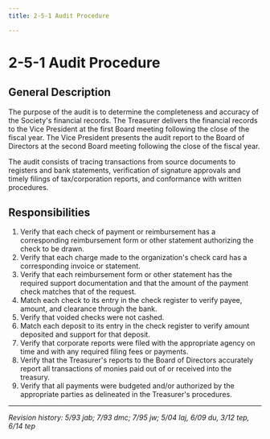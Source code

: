 ```yaml
---
title: 2-5-1 Audit Procedure

---
```


# 2-5-1 Audit Procedure

## General Description
The purpose of the audit is to determine the completeness and accuracy of the Society's financial records. The Treasurer delivers the financial records to the Vice President at the first Board meeting following the close of the fiscal year. The Vice President presents the audit report to the Board of Directors at the second Board meeting following the close of the fiscal year.

The audit consists of tracing transactions from source documents to registers and bank statements, verification of signature approvals and timely filings of tax/corporation reports, and conformance with written procedures.

## Responsibilities
1. Verify that each check of payment or reimbursement has a corresponding reimbursement form or other statement authorizing the check to be drawn.
2. Verify that each charge made to the organization's check card has a corresponding invoice or statement.
3. Verify that each reimbursement form or other statement has the required support documentation and that the amount of the payment check matches that of the request.
4. Match each check to its entry in the check register to verify payee, amount, and clearance through the bank.
5. Verify that voided checks were not cashed.
6. Match each deposit to its entry in the check register to verify amount deposited and support for that deposit.
7. Verify that corporate reports were filed with the appropriate agency on time and with any required filing fees or payments.
8. Verify that the Treasurer's reports to the Board of Directors accurately report all transactions of monies paid out of or received into the treasury.
9. Verify that all payments were budgeted and/or authorized by the appropriate parties as delineated in the Treasurer's procedures.

***

_Revision history: 5/93 jab; 7/93 dmc; 7/95 jw; 5/04 laj, 6/09 du, 3/12 tep, 6/14 tep_
